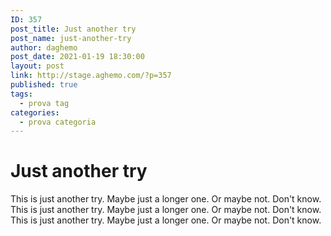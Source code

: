 ```yaml
---
ID: 357
post_title: Just another try
post_name: just-another-try
author: daghemo
post_date: 2021-01-19 18:30:00
layout: post
link: http://stage.aghemo.com/?p=357
published: true
tags:
  - prova tag
categories:
  - prova categoria
---
```

# Just another try

This is just another try. Maybe just a longer one. Or maybe not. Don't know.
This is just another try. Maybe just a longer one. Or maybe not. Don't know.
This is just another try. Maybe just a longer one. Or maybe not. Don't know.